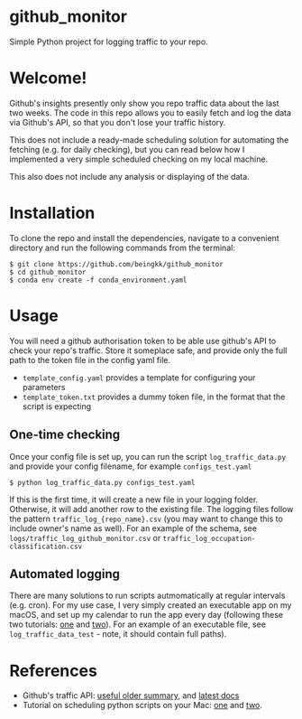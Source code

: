# github_monitor
Simple Python project for logging traffic to your repo.

# Welcome!
Github's insights presently only show you repo traffic data about the last two weeks. The code in this repo allows you to easily fetch and log the data via Github's API, so that you don't lose your traffic history.

This does not include a ready-made scheduling solution for automating the fetching (e.g. for daily checking), but you can read below how I implemented a very simple scheduled checking on my local machine.

This also does not include any analysis or displaying of the data.

# Installation

To clone the repo and install the dependencies, navigate to a convenient directory and run the following commands from the terminal:

```shell
$ git clone https://github.com/beingkk/github_monitor
$ cd github_monitor
$ conda env create -f conda_environment.yaml
```

# Usage

You will need a github authorisation token to be able use github's API to check your repo's traffic. Store it someplace safe, and provide only the full path to the token file in the config yaml file.
- `template_config.yaml` provides a template for configuring your parameters
- `template_token.txt` provides a dummy token file, in the format that the script is expecting

## One-time checking
Once your config file is set up, you can run the script `log_traffic_data.py` and provide your config filename, for example `configs_test.yaml`

```
$ python log_traffic_data.py configs_test.yaml
```

If this is the first time, it will create a new file in your logging folder. Otherwise, it will add another row to the existing file.
The logging files follow the pattern `traffic_log_{repo_name}.csv` (you may want to change this to include owner's name as well). For an example of the schema, see `logs/traffic_log_github_monitor.csv` or `traffic_log_occupation-classification.csv` 

## Automated logging
There are many solutions to run scripts autmomatically at regular intervals (e.g. cron). For my use case, I very simply created an executable app on my macOS, and set up my calendar to run the app every day (following these two tutorials: [one](https://martechwithme.com/convert-python-script-app-windows-mac/) and [two](https://martechwithme.com/schedule-python-scripts-windows-mac/)). For an example of an executable file, see `log_traffic_data_test` - note, it should contain full paths).

# References

- Github's traffic API: [useful older summary](https://developer.github.com/v3/repos/traffic/), and [latest docs](https://docs.github.com/en/free-pro-team@latest/rest/reference/repos#traffic)
- Tutorial on scheduling python scripts on your Mac: [one](https://martechwithme.com/convert-python-script-app-windows-mac/) and [two](https://martechwithme.com/schedule-python-scripts-windows-mac/).
